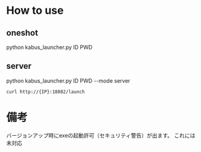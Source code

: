 # How to use
## oneshot
python kabus_launcher.py ID PWD

## server
python kabus_launcher.py ID PWD --mode server

`curl http://{IP}:18082/launch`


# 備考
バージョンアップ時にexeの起動許可（セキュリティ警告）が出ます。
これには未対応